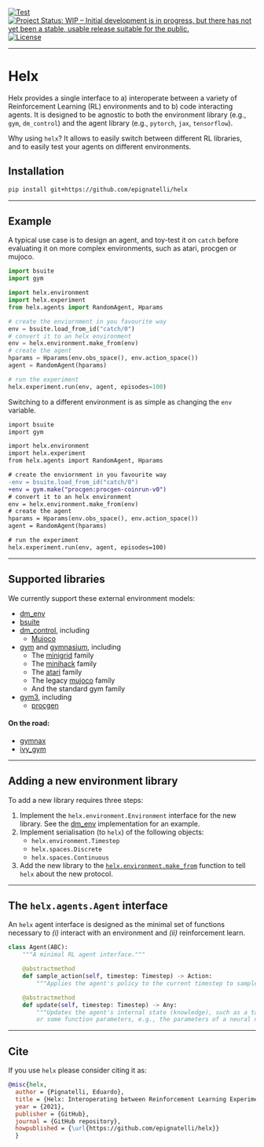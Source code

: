 [![Test](https://github.com/epignatelli/helx/actions/workflows/test.yml/badge.svg)](https://github.com/epignatelli/helx/actions/workflows/test.yml)
[![Project Status: WIP – Initial development is in progress, but there has not yet been a stable, usable release suitable for the public.](https://www.repostatus.org/badges/latest/wip.svg)](https://www.repostatus.org/#wip)
[![License](https://img.shields.io/badge/License-Apache%202.0-blue.svg)](https://opensource.org/licenses/Apache-2.0)

--------------

# Helx

Helx provides a single interface to a) interoperate between a variety of Reinforcement Learning (RL) environments and to b) code interacting agents.
It is designed to be agnostic to both the environment library (e.g., `gym`, `dm_control`) and the agent library (e.g., `pytorch`, `jax`, `tensorflow`).

Why using `helx`? It allows to easily switch between different RL libraries, and to easily test your agents on different environments.

## Installation
```bash
pip install git+https://github.com/epignatelli/helx
```
---
## Example

A typical use case is to design an agent, and toy-test it on `catch` before evaluating it on more complex environments, such as atari, procgen or mujoco.

```python
import bsuite
import gym

import helx.environment
import helx.experiment
from helx.agents import RandomAgent, Hparams

# create the enviornment in you favourite way
env = bsuite.load_from_id("catch/0")
# convert it to an helx environment
env = helx.environment.make_from(env)
# create the agent
hparams = Hparams(env.obs_space(), env.action_space())
agent = RandomAgent(hparams)

# run the experiment
helx.experiment.run(env, agent, episodes=100)
```


Switching to a different environment is as simple as changing the `env` variable.


```diff
import bsuite
import gym

import helx.environment
import helx.experiment
from helx.agents import RandomAgent, Hparams

# create the enviornment in you favourite way
-env = bsuite.load_from_id("catch/0")
+env = gym.make("procgen:procgen-coinrun-v0")
# convert it to an helx environment
env = helx.environment.make_from(env)
# create the agent
hparams = Hparams(env.obs_space(), env.action_space())
agent = RandomAgent(hparams)

# run the experiment
helx.experiment.run(env, agent, episodes=100)
```

---
## Supported libraries

We currently support these external environment models:
- [dm_env](https://github.com/deepmind/dm_env)
- [bsuite](https://github.com/deepmind/bsuite)
- [dm_control](https://github.com/deepmind/dm_control), including
  - [Mujoco](https://mujoco.org)
- [gym](https://github.com/openai/gym) and [gymnasium](https://github.com/Farama-Foundation/Gymnasium), including
  - The [minigrid]() family
  - The [minihack]() family
  - The [atari](https://github.com/mgbellemare/Arcade-Learning-Environment) family
  - The legacy [mujoco](https://www.roboti.us/download.html) family
  - And the standard gym family
- [gym3](https://github.com/openai/gym3), including
  - [procgen](https://github.com/openai/procgen)

#### On the road:
- [gymnax](https://github.com/RobertTLange/gymnax)
- [ivy_gym](https://github.com/unifyai/gym)
---
## Adding a new environment library

To add a new library requires three steps:
1. Implement the `helx.environment.Environment` interface for the new library.
See the [dm_env](helx/environment/dm_env.py) implementation for an example.
1. Implement serialisation (to `helx`) of the following objects:
    - `helx.environment.Timestep`
    - `helx.spaces.Discrete`
    - `helx.spaces.Continuous`
2. Add the new library to the [`helx.environment.make_from`](helx/environment/interop.py#L16) function to tell `helx` about the new protocol.

---
## The `helx.agents.Agent` interface

An `helx` agent interface is designed as the minimal set of functions necessary to *(i)* interact with an environment and *(ii)* reinforcement learn.

```python
class Agent(ABC):
    """A minimal RL agent interface."""

    @abstractmethod
    def sample_action(self, timestep: Timestep) -> Action:
        """Applies the agent's policy to the current timestep to sample an action."""

    @abstractmethod
    def update(self, timestep: Timestep) -> Any:
        """Updates the agent's internal state (knowledge), such as a table,
        or some function parameters, e.g., the parameters of a neural network."""
```

---
## Cite
If you use `helx` please consider citing it as:

```bibtex
@misc{helx,
  author = {Pignatelli, Eduardo},
  title = {Helx: Interoperating between Reinforcement Learning Experimental Protocols},
  year = {2021},
  publisher = {GitHub},
  journal = {GitHub repository},
  howpublished = {\url{https://github.com/epignatelli/helx}}
  }
```

